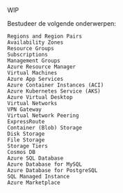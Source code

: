 WIP

Bestudeer de volgende onderwerpen:

    Regions and Region Pairs
    Availability Zones
    Resource Groups
    Subscriptions
    Management Groups
    Azure Resource Manager
    Virtual Machines
    Azure App Services
    Azure Container Instances (ACI)
    Azure Kubernetes Service (AKS)
    Azure Virtual Desktop
    Virtual Networks
    VPN Gateway
    Virtual Network Peering
    ExpressRoute
    Container (Blob) Storage
    Disk Storage
    File Storage
    Storage Tiers
    Cosmos DB
    Azure SQL Database
    Azure Database for MySQL
    Azure Database for PostgreSQL
    SQL Managed Instance
    Azure Marketplace
